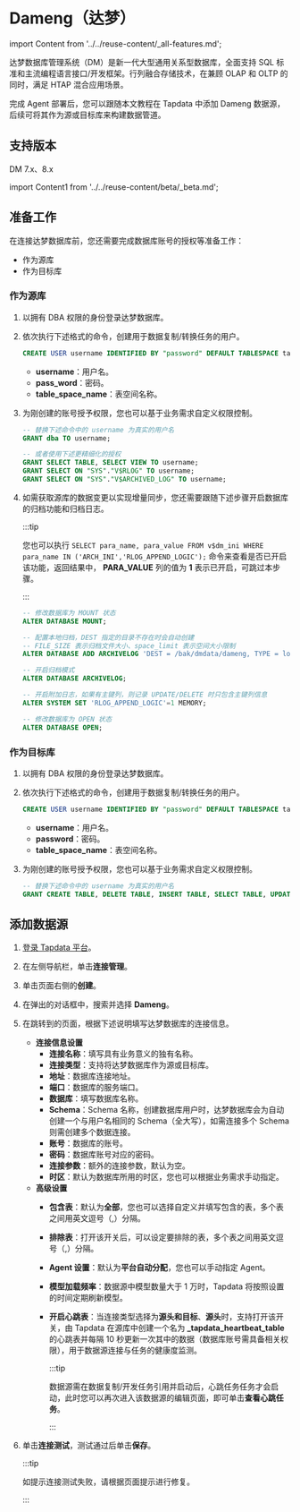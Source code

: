 # Dameng（达梦）
import Content from '../../reuse-content/_all-features.md';

<Content />

达梦数据库管理系统（DM）是新一代大型通用关系型数据库，全面支持 SQL 标准和主流编程语言接口/开发框架。行列融合存储技术，在兼顾 OLAP 和 OLTP 的同时，满足 HTAP 混合应用场景。

完成 Agent 部署后，您可以跟随本文教程在 Tapdata 中添加 Dameng 数据源，后续可将其作为源或目标库来构建数据管道。



## 支持版本 

DM 7.x、8.x

import Content1 from '../../reuse-content/beta/_beta.md';

<Content1 />

## 准备工作

在连接达梦数据库前，您还需要完成数据库账号的授权等准备工作：

* 作为源库
* 作为目标库



### <span id="source">作为源库</span>

1. 以拥有 DBA 权限的身份登录达梦数据库。

2. 依次执行下述格式的命令，创建用于数据复制/转换任务的用户。

   ```sql
   CREATE USER username IDENTIFIED BY "password" DEFAULT TABLESPACE table_space_name;
   ```
   
   * **username**：用户名。
   * **pass_word**：密码。
   * **table_space_name**：表空间名称。
   
3. 为刚创建的账号授予权限，您也可以基于业务需求自定义权限控制。

   ```sql
   -- 替换下述命令中的 username 为真实的用户名
   GRANT dba TO username;
   
   -- 或者使用下述更精细化的授权
   GRANT SELECT TABLE, SELECT VIEW TO username;
   GRANT SELECT ON "SYS"."V$RLOG" TO username;
   GRANT SELECT ON "SYS"."V$ARCHIVED_LOG" TO username;
   ```
   
4. 如需获取源库的数据变更以实现增量同步，您还需要跟随下述步骤开启数据库的归档功能和归档日志。

   :::tip

   您也可以执行 `SELECT para_name, para_value FROM v$dm_ini WHERE para_name IN ('ARCH_INI','RLOG_APPEND_LOGIC');` 命令来查看是否已开启该功能，返回结果中， **PARA_VALUE** 列的值为 **1** 表示已开启，可跳过本步骤。

   :::

   ```sql
   -- 修改数据库为 MOUNT 状态
   ALTER DATABASE MOUNT;
   
   -- 配置本地归档，DEST 指定的目录不存在时会自动创建
   -- FILE_SIZE 表示归档文件大小、space_limit 表示空间大小限制
   ALTER DATABASE ADD ARCHIVELOG 'DEST = /bak/dmdata/dameng, TYPE = local, FILE_SIZE = 1024, SPACE_LIMIT = 0';
   
   -- 开启归档模式
   ALTER DATABASE ARCHIVELOG;
   
   -- 开启附加日志，如果有主键列，则记录 UPDATE/DELETE 时只包含主键列信息
   ALTER SYSTEM SET 'RLOG_APPEND_LOGIC'=1 MEMORY;
   
   -- 修改数据库为 OPEN 状态
   ALTER DATABASE OPEN;
   ```



### <span id="source">作为目标库</span>

1. 以拥有 DBA 权限的身份登录达梦数据库。

2. 依次执行下述格式的命令，创建用于数据复制/转换任务的用户。

   ```sql
   CREATE USER username IDENTIFIED BY "password" DEFAULT TABLESPACE table_space_name;
   ```

   * **username**：用户名。
   * **password**：密码。
   * **table_space_name**：表空间名称。

3. 为刚创建的账号授予权限，您也可以基于业务需求自定义权限控制。

   ```sql
   -- 替换下述命令中的 username 为真实的用户名
   GRANT CREATE TABLE, DELETE TABLE, INSERT TABLE, SELECT TABLE, UPDATE TABLE, CREATE INDEX TO username;
   ```

## 添加数据源

1. [登录 Tapdata 平台](../../user-guide/log-in.md)。

2. 在左侧导航栏，单击**连接管理**。

3. 单击页面右侧的**创建**。

4. 在弹出的对话框中，搜索并选择 **Dameng**。

5. 在跳转到的页面，根据下述说明填写达梦数据库的连接信息。

   * **连接信息设置**
     * **连接名称**：填写具有业务意义的独有名称。
     * **连接类型**：支持将达梦数据库作为源或目标库。
     * **地址**：数据库连接地址。
     * **端口**：数据库的服务端口。
     * **数据库**：填写数据库名称。
     * **Schema**：Schema 名称，创建数据库用户时，达梦数据库会为自动创建一个与用户名相同的 Schema（全大写），如需连接多个 Schema 则需创建多个数据连接。
     * **账号**：数据库的账号。
     * **密码**：数据库账号对应的密码。
     * **连接参数**：额外的连接参数，默认为空。
     * **时区**：默认为数据库所用的时区，您也可以根据业务需求手动指定。
   * **高级设置**
     * **包含表**：默认为**全部**，您也可以选择自定义并填写包含的表，多个表之间用英文逗号（,）分隔。
     * **排除表**：打开该开关后，可以设定要排除的表，多个表之间用英文逗号（,）分隔。
     * **Agent 设置**：默认为**平台自动分配**，您也可以手动指定 Agent。
     * **模型加载频率**：数据源中模型数量大于 1 万时，Tapdata 将按照设置的时间定期刷新模型。
     * **开启心跳表**：当连接类型选择为**源头和目标**、**源头**时，支持打开该开关，由 Tapdata 在源库中创建一个名为 **_tapdata_heartbeat_table** 的心跳表并每隔 10 秒更新一次其中的数据（数据库账号需具备相关权限），用于数据源连接与任务的健康度监测。
     
       :::tip
     
       数据源需在数据复制/开发任务引用并启动后，心跳任务任务才会启动，此时您可以再次进入该数据源的编辑页面，即可单击**查看心跳任务**。
     
       :::


6. 单击**连接测试**，测试通过后单击**保存**。

   :::tip

   如提示连接测试失败，请根据页面提示进行修复。

   :::


